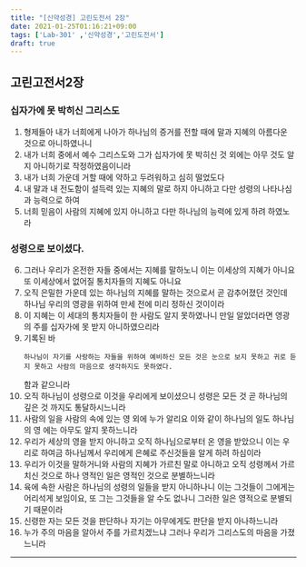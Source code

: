```yaml
---
title: "[신약성경] 고린도전서 2장"
date: 2021-01-25T01:16:21+09:00
tags: ['Lab-301' ,'신약성경','고린도전서']
draft: true
---
```

## 고린고전서2장
### 십자가에 못 박히신 그리스도
1. 형제들아 내가 너희에게 나아가 하나님의 증거를 전할 때에 말과 지혜의 아름다운 것으로 아니하였나니
2. 내가 너희 중에서 예수 그리스도와 그가 십자가에 못 박히신 것 외에는 아무 것도 알지 아니하기로 작정하였음이니라
3. 내가 너희 가운데 거할 때에 약하고 두려워하고 심히 떨었도다
4. 내 말과 내 전도함이 설득력 있는 지혜의 말로 하지 아니하고 다만 성령의 나타나심과 능력으로 하여
5. 너희 믿음이 사람의 지혜에 있지 아니하고 다만 하나님의 능력에 있게 하려 하였노라
### 성령으로 보이셨다.
6. 그러나 우리가 온전한 자들 중에서는 지혜를 말하노니 이는 이세상의 지혜가 아니요 또 이세상에서 없어질 통치자들의 지혜도 아니요
7. 오직 은밀한 가운데 있는 하나님의 지혜를 말하는 것으로서 곧 감추어졌던 것인데 하나님 우리의 영광을 위하여 만세 전에 미리 정하신 것이이라
8. 이 지혜는 이 세대의 통치자들이 한 사람도 알지 못하였나니 만일 알았더라면 영광의 주를 십자가에 못 받지 아니하였으리라
9. 기록된 바
   ```angular2html
   하나님이 자기를 사랑하는 자들을 위하여 예비하신 모든 것은 눈으로 보지 못하고 귀로 듣지 못하고 사람의 마음으로 생각하지도 못하였다.
   ```
   함과 같으니라
10. 오직 하나님이 성령으로 이것을 우리에게 보이셨으니 성령은 모든 것 곧 하나님의 깊은 것 까지도 통달하시느니라
11. 사람의 일을 사람의 속에 있는 영 외에 누가 알리요 이와 같이 하나님의 일도 하나님의 영 에는 아무도 알지 못하느니라
12. 우리가 세상의 영을 받지 아니하고 오직 하나님으로부터 온 영을 받았으니 이는 우리로 하여금 하나님께서 우리에게 은혜로 주신것들을 알게 하려 하심이라
13. 우리가 이것을 말하거니와 사람의 지혜가 가르친 말로 아니하고 오직 성령께서 가르치신 것으로 하나 영적인 일은 영적인 것으로 분별하느니라
14. 육에 속한 사람은 하나님의 성령의 일들을 받지 아니하나니 이는 그것들이 그에게는 어리석게 보임이요, 또 그는 그것들을 알 수도 없나니 그러한 일은 영적으로 분별되기 때문이라
15. 신령한 자는 모든 것을 판단하나 자기는 아무에게도 판단을 받지 아나하느니라
16. 누가 주의 마음을 알아서 주를 가르치겠느냐 그러나 우리가 그리스도의 마음을 가졌느니라
* * *
